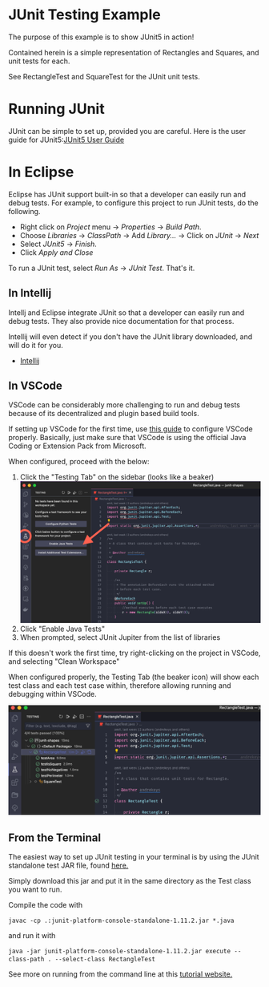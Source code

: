 # JUnit Testing Example

The purpose of this example is to show JUnit5 in action!

Contained herein is a simple representation of Rectangles 
and Squares, and unit tests for each. 

See RectangleTest and SquareTest for the JUnit unit tests.

# Running JUnit

JUnit can be simple to set up, provided you are careful. Here is the user guide for JUnit5:[JUnit5 User Guide](https://junit.org/junit5/docs/snapshot/user-guide/)

# In Eclipse

Eclipse has JUnit support built-in so that a developer can easily run and debug tests. For example, to configure this project to run JUnit tests, do the following.


* Right click on *Project* menu ->  *Properties* -> *Build Path*.
* Choose *Libraries* -> *ClassPath* -> Add *Library...* -> Click on *JUnit* -> *Next*
* Select *JUnit5* -> *Finish*.
* Click *Apply and Close*

To run a JUnit test, select *Run As* -> *JUnit Test*. That's it.

## In Intellij

Intellj and Eclipse integrate JUnit so that a developer can easily run and debug tests.
They also provide nice documentation for that process. 

Intellij will even detect if you don't have the JUnit library
downloaded, and will do it for you. 

- [Intellij](https://www.jetbrains.com/help/idea/junit.html#intellij)




## In VSCode

VSCode can be considerably more challenging to run and debug tests because
of its decentralized and plugin based build tools. 

If setting up VSCode for the first time, use [this guide](https://code.visualstudio.com/docs/languages/java#_install-visual-studio-code-for-java)
to configure VSCode properly. Basically, just make sure that VSCode is using the official 
Java Coding or Extension Pack from Microsoft.

When configured, proceed with the below:

1. Click the "Testing Tab" on the sidebar (looks like a beaker)
![TestingTab.png](resources/TestingTab.png)
2. Click "Enable Java Tests"
3. When prompted, select JUnit Jupiter from the list of libraries

If this doesn't work the first time, try right-clicking on the project in VSCode, 
and selecting "Clean Workspace"

When configured properly, the Testing Tab (the beaker icon) will show each test class and each test case
within, therefore allowing running and debugging within VSCode.

![TestingConfigured.png](resources/TestingConfigured.png)


## From the Terminal

The easiest way to set up JUnit testing in your terminal
is by using the JUnit standalone test JAR file, found
[here.](https://repo1.maven.org/maven2/org/junit/platform/junit-platform-console-standalone/1.11.2/junit-platform-console-standalone-1.11.2.jar)


Simply download this jar and put it in the same directory 
as the Test class you want to run.

Compile the code with 

    javac -cp .:junit-platform-console-standalone-1.11.2.jar *.java

and run it with

    java -jar junit-platform-console-standalone-1.11.2.jar execute --class-path . --select-class RectangleTest

See more on running from the command line at this
[tutorial website.](https://www.baeldung.com/junit-run-from-command-line)
